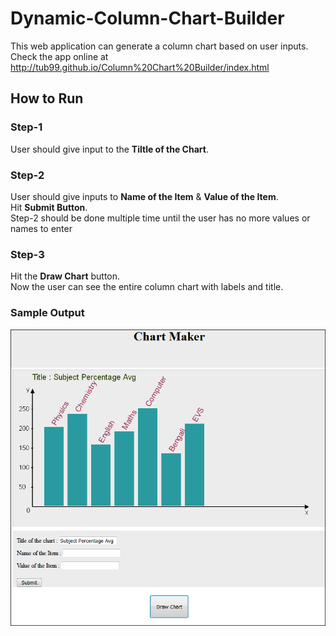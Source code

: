 # Dynamic-Column-Chart-Builder
This web application can generate a column chart based on user inputs.<br>
Check the app online at  http://tub99.github.io/Column%20Chart%20Builder/index.html
## How to Run
### Step-1
User should give input to the <b> Tiltle of the Chart</b>.<br>
### Step-2
  User should give inputs to <b> Name of the Item</b> & <b>Value of the Item</b>.<br>
  Hit <b>Submit Button</b>.<br>
  Step-2 should be done multiple time until the user has no more values or names to enter
### Step-3
  Hit the <b>Draw Chart</b> button.<br>
  Now the user can see the entire column chart with labels and title.<br>

### Sample Output  
<p align="center">
  <img src="Column Chart Builder/screenshot_output/Chart Maker.PNG" width="550"/>
</p>

